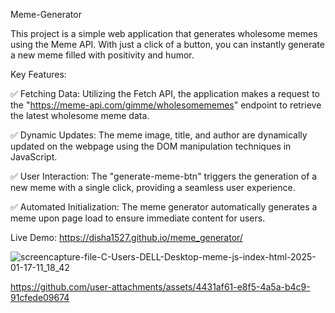 Meme-Generator

This project is a simple web application that generates wholesome memes using the Meme API. With just a click of a button, you can instantly generate a new meme filled with positivity and humor.

Key Features:

✅ Fetching Data: Utilizing the Fetch API, the application makes a request to the "https://meme-api.com/gimme/wholesomememes" endpoint to retrieve the latest wholesome meme data.

✅ Dynamic Updates: The meme image, title, and author are dynamically updated on the webpage using the DOM manipulation techniques in JavaScript.

✅ User Interaction: The "generate-meme-btn" triggers the generation of a new meme with a single click, providing a seamless user experience.

✅ Automated Initialization: The meme generator automatically generates a meme upon page load to ensure immediate content for users.

Live Demo: https://disha1527.github.io/meme_generator/



![screencapture-file-C-Users-DELL-Desktop-meme-js-index-html-2025-01-17-11_18_42](https://github.com/user-attachments/assets/ec500c81-abe2-43bd-b926-133385f63d0d)

https://github.com/user-attachments/assets/4431af61-e8f5-4a5a-b4c9-91cfede09674
